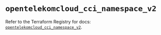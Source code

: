 # `opentelekomcloud_cci_namespace_v2`

Refer to the Terraform Registry for docs: [`opentelekomcloud_cci_namespace_v2`](https://registry.terraform.io/providers/opentelekomcloud/opentelekomcloud/1.36.49/docs/resources/cci_namespace_v2).
